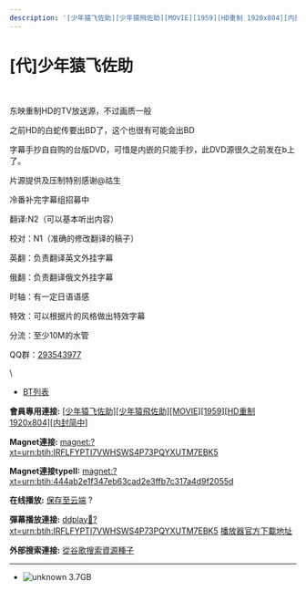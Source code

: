 ```yaml
---
description: '[少年猿飞佐助][少年猿飛佐助][MOVIE][1959][HD重制 1920x804][内封简中]'
---
```


# \[代]少年猿飞佐助



<figure><img src="https://www.toeich.jp/assets/images/special/anime_theater/anime_8-2.jpg" alt=""><figcaption></figcaption></figure>



\
东映重制HD的TV放送源，不过画质一般

之前HD的白蛇传要出BD了，这个也很有可能会出BD

&#x20;

字幕手抄自自购的台版DVD，可惜是内嵌的只能手抄，此DVD源很久之前发在b上了。

片源提供及压制特别感谢@祜生

&#x20;

冷番补完字幕组招募中

翻译:N2（可以基本听出内容）

校对：N1（准确的修改翻译的稿子）

英翻：负责翻译英文外挂字幕

俄翻：负责翻译俄文外挂字幕

时轴：有一定日语语感

特效：可以根据片的风格做出特效字幕

分流：至少10M的水管

&#x20;

&#x20;

QQ群：[293543977](https://jq.qq.com/?_wv=1027\&k=5UX65L6)

\


* [BT列表](https://share.dmhy.org/topics/view/522597_MOVIE_1959_HD_1920x804.html#tabs-1)

**會員專用連接:** [\[少年猿飞佐助\]\[少年猿飛佐助\]\[MOVIE\]\[1959\]\[HD重制 1920x804\]\[内封简中\]](https://dl.dmhy.org/2019/08/14/444ab2e1f347eb63cad2e3ffb7c317a4d9f2055d.torrent)

**Magnet連接:** [magnet:?xt=urn:btih:IRFLFYPTI7VWHSWS4P73PQYXUTM7EBK5](https://magnet/?xt=urn:btih:IRFLFYPTI7VWHSWS4P73PQYXUTM7EBK5\&dn=\&tr=http%3A%2F%2F104.238.198.186%3A8000%2Fannounce\&tr=udp%3A%2F%2F104.238.198.186%3A8000%2Fannounce\&tr=http%3A%2F%2Ftracker.openbittorrent.com%3A80%2Fannounce\&tr=udp%3A%2F%2Ftracker3.itzmx.com%3A6961%2Fannounce\&tr=http%3A%2F%2Ftracker4.itzmx.com%3A2710%2Fannounce\&tr=http%3A%2F%2Ftracker.publicbt.com%3A80%2Fannounce\&tr=http%3A%2F%2Ftracker.prq.to%2Fannounce\&tr=http%3A%2F%2Fopen.acgtracker.com%3A1096%2Fannounce\&tr=https%3A%2F%2Ft-115.rhcloud.com%2Fonly_for_ylbud\&tr=http%3A%2F%2Ftracker1.itzmx.com%3A8080%2Fannounce\&tr=http%3A%2F%2Ftracker2.itzmx.com%3A6961%2Fannounce\&tr=udp%3A%2F%2Ftracker1.itzmx.com%3A8080%2Fannounce\&tr=udp%3A%2F%2Ftracker2.itzmx.com%3A6961%2Fannounce\&tr=udp%3A%2F%2Ftracker3.itzmx.com%3A6961%2Fannounce\&tr=udp%3A%2F%2Ftracker4.itzmx.com%3A2710%2Fannounce\&tr=http%3A%2F%2Fnyaa.tracker.wf%3A7777%2Fannounce)

**Magnet連接typeII:** [magnet:?xt=urn:btih:444ab2e1f347eb63cad2e3ffb7c317a4d9f2055d](https://magnet/?xt=urn:btih:444ab2e1f347eb63cad2e3ffb7c317a4d9f2055d)

**在线播放:** [保存至云端](https://mypikpak.com/drive/url-checker?url=magnet:?xt=urn:btih:444ab2e1f347eb63cad2e3ffb7c317a4d9f2055d) ?

**彈幕播放連接:** [ddplay:magnet:?xt=urn:btih:IRFLFYPTI7VWHSWS4P73PQYXUTM7EBK5](ddplay:magnet:?xt=urn:btih:IRFLFYPTI7VWHSWS4P73PQYXUTM7EBK5\&dn=\&tr=http%3A%2F%2F104.238.198.186%3A8000%2Fannounce\&tr=udp%3A%2F%2F104.238.198.186%3A8000%2Fannounce\&tr=http%3A%2F%2Ftracker.openbittorrent.com%3A80%2Fannounce\&tr=udp%3A%2F%2Ftracker3.itzmx.com%3A6961%2Fannounce\&tr=http%3A%2F%2Ftracker4.itzmx.com%3A2710%2Fannounce\&tr=http%3A%2F%2Ftracker.publicbt.com%3A80%2Fannounce\&tr=http%3A%2F%2Ftracker.prq.to%2Fannounce\&tr=http%3A%2F%2Fopen.acgtracker.com%3A1096%2Fannounce\&tr=https%3A%2F%2Ft-115.rhcloud.com%2Fonly_for_ylbud\&tr=http%3A%2F%2Ftracker1.itzmx.com%3A8080%2Fannounce\&tr=http%3A%2F%2Ftracker2.itzmx.com%3A6961%2Fannounce\&tr=udp%3A%2F%2Ftracker1.itzmx.com%3A8080%2Fannounce\&tr=udp%3A%2F%2Ftracker2.itzmx.com%3A6961%2Fannounce\&tr=udp%3A%2F%2Ftracker3.itzmx.com%3A6961%2Fannounce\&tr=udp%3A%2F%2Ftracker4.itzmx.com%3A2710%2Fannounce\&tr=http%3A%2F%2Fnyaa.tracker.wf%3A7777%2Fannounce) [播放器官方下載地址](http://www.dandanplay.com/?from=dmhy)

**外部搜索連接:** [從谷歌搜索資源種子](https://www.google.com/search?oe=utf-8\&q=444ab2e1f347eb63cad2e3ffb7c317a4d9f2055d)

***

* ![unknown](https://share.dmhy.org/images/icon/unknown.gif) 3.7GB
